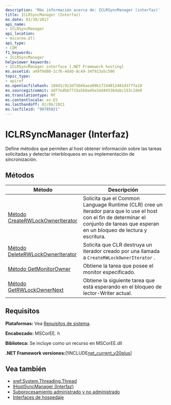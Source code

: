 ```yaml
---
description: 'Más información acerca de: ICLRSyncManager (interfaz)'
title: ICLRSyncManager (Interfaz)
ms.date: 03/30/2017
api_name:
- ICLRSyncManager
api_location:
- mscoree.dll
api_type:
- COM
f1_keywords:
- ICLRSyncManager
helpviewer_keywords:
- ICLRSyncManager interface [.NET Framework hosting]
ms.assetid: a49f9d80-1c76-4ddd-8c49-34f913a5c596
topic_type:
- apiref
ms.openlocfilehash: 188d1c913d75666aea09b17244012401d377fa10
ms.sourcegitcommit: ddf7edb67715a5b9a45e3dd44536dabc153c1de0
ms.translationtype: MT
ms.contentlocale: es-ES
ms.lasthandoff: 02/06/2021
ms.locfileid: "99785021"
---
```

# <a name="iclrsyncmanager-interface"></a>ICLRSyncManager (Interfaz)

Define métodos que permiten al host obtener información sobre las tareas solicitadas y detectar interbloqueos en su implementación de sincronización.  
  
## <a name="methods"></a>Métodos  
  
|Método|Descripción|  
|------------|-----------------|  
|[Método CreateRWLockOwnerIterator](iclrsyncmanager-createrwlockowneriterator-method.md)|Solicita que el Common Language Runtime (CLR) cree un iterador para que lo use el host con el fin de determinar el conjunto de tareas que esperan en un bloqueo de lectura y escritura.|  
|[Método DeleteRWLockOwnerIterator](iclrsyncmanager-deleterwlockowneriterator-method.md)|Solicita que CLR destruya un iterador creado por una llamada a `CreateRWLockOwnerIterator` .|  
|[Método GetMonitorOwner](iclrsyncmanager-getmonitorowner-method.md)|Obtiene la tarea que posee el monitor especificado.|  
|[Método GetRWLockOwnerNext](iclrsyncmanager-getrwlockownernext-method.md)|Obtiene la siguiente tarea que está esperando en el bloqueo de lector-Writer actual.|  
  
## <a name="requirements"></a>Requisitos  

 **Plataformas:** Vea [Requisitos de sistema](../../get-started/system-requirements.md).  
  
 **Encabezado:** MSCorEE. h  
  
 **Biblioteca:** Se incluye como un recurso en MSCorEE.dll  
  
 **.NET Framework versiones:**[!INCLUDE[net_current_v20plus](../../../../includes/net-current-v20plus-md.md)]  
  
## <a name="see-also"></a>Vea también

- <xref:System.Threading.Thread>
- [IHostSyncManager (Interfaz)](ihostsyncmanager-interface.md)
- [Subprocesamiento administrado y no administrado](/previous-versions/dotnet/netframework-4.0/5s8ee185(v=vs.100))
- [Interfaces de hospedaje](hosting-interfaces.md)
